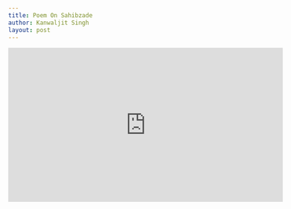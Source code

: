 ```yaml
---
title: Poem On Sahibzade
author: Kanwaljit Singh
layout: post
---
```


<iframe width="560" height="315" src="https://www.youtube.com/embed/d0PFP7TbqEs" frameborder="0" allow="accelerometer; autoplay; encrypted-media; gyroscope; picture-in-picture" allowfullscreen></iframe>